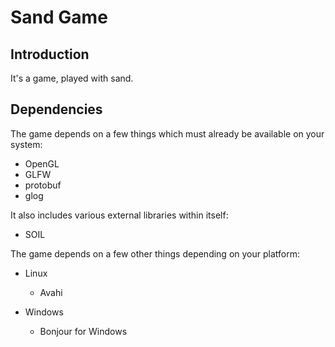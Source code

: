 Sand Game
=========

Introduction
------------

It's a game, played with sand.

Dependencies
------------

The game depends on a few things which must already be available on your system:

* OpenGL
* GLFW
* protobuf
* glog

It also includes various external libraries within itself:

* SOIL

The game depends on a few other things depending on your platform:

* Linux
    * Avahi

* Windows
    * Bonjour for Windows